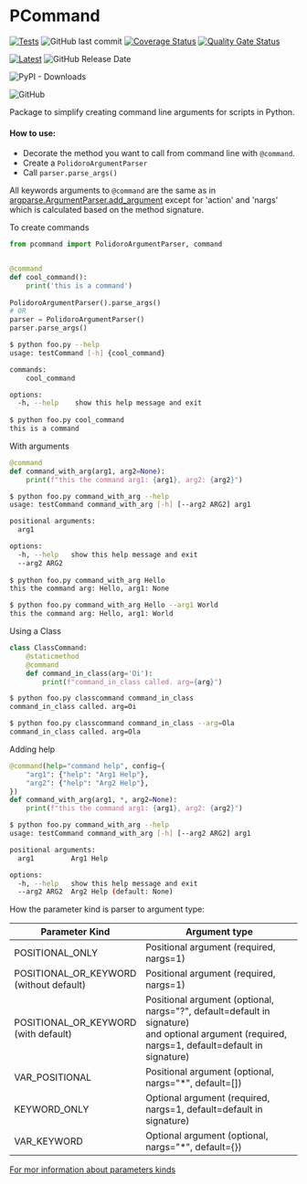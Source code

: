 # PCommand
[![Tests](https://github.com/heitorpolidoro/polidoro-command/actions/workflows/push.yml/badge.svg)](https://github.com/heitorpolidoro/polidoro-command/actions/workflows/push.yml)
![GitHub last commit](https://img.shields.io/github/last-commit/heitorpolidoro/polidoro-command)
[![Coverage Status](https://coveralls.io/repos/github/heitorpolidoro/polidoro-command/badge.svg?branch=master)](https://coveralls.io/github/heitorpolidoro/polidoro-command?branch=master)
[![Quality Gate Status](https://sonarcloud.io/api/project_badges/measure?project=heitorpolidoro_polidoro-command&metric=alert_status)](https://sonarcloud.io/summary/new_code?id=heitorpolidoro_polidoro-command)

[![Latest](https://img.shields.io/github/release/heitorpolidoro/polidoro-command.svg?label=latest)](https://github.com/heitorpolidoro/polidoro-command/releases/latest)
![GitHub Release Date](https://img.shields.io/github/release-date/heitorpolidoro/polidoro-command)

![PyPI - Downloads](https://img.shields.io/pypi/dm/polidoro-command?label=PyPi%20Downloads)

![GitHub](https://img.shields.io/github/license/heitorpolidoro/polidoro-command)

Package to simplify creating command line arguments for scripts in Python.

#### How to use:

- Decorate the method you want to call from command line with `@command`.
- Create a `PolidoroArgumentParser`
- Call `parser.parse_args()`

All keywords arguments to `@command` are the same as in [argparse.ArgumentParser.add_argument](https://docs.python.org/3.7/library/argparse.html#the-add-argument-method) except for 'action' and 'nargs' 
which is calculated based on the method signature.

To create commands

```python
from pcommand import PolidoroArgumentParser, command


@command
def cool_command():
    print('this is a command')
    
PolidoroArgumentParser().parse_args()
# OR
parser = PolidoroArgumentParser()
parser.parse_args()
```
```bash
$ python foo.py --help
usage: testCommand [-h] {cool_command}

commands:
    cool_command

options:
  -h, --help    show this help message and exit
  
$ python foo.py cool_command
this is a command
```
With arguments

```python
@command
def command_with_arg(arg1, arg2=None):
    print(f"this the command arg1: {arg1}, arg2: {arg2}")
```
```bash
$ python foo.py command_with_arg --help
usage: testCommand command_with_arg [-h] [--arg2 ARG2] arg1

positional arguments:
  arg1

options:
  -h, --help   show this help message and exit
  --arg2 ARG2
  
$ python foo.py command_with_arg Hello
this the command arg: Hello, arg1: None

$ python foo.py command_with_arg Hello --arg1 World
this the command arg: Hello, arg1: World
```

Using a Class
```python
class ClassCommand:
    @staticmethod
    @command
    def command_in_class(arg='Oi'):
        print(f"command_in_class called. arg={arg}")
```
```bash
$ python foo.py classcommand command_in_class
command_in_class called. arg=Oi

$ python foo.py classcommand command_in_class --arg=Ola
command_in_class called. arg=Ola
```

Adding help
```python
@command(help="command help", config={
    "arg1": {"help": "Arg1 Help"},
    "arg2": {"help": "Arg2 Help"},
})
def command_with_arg(arg1, *, arg2=None):
    print(f"this the command arg1: {arg1}, arg2: {arg2}")
```
```bash
$ python foo.py command_with_arg --help
usage: testCommand command_with_arg [-h] [--arg2 ARG2] arg1

positional arguments:
  arg1         Arg1 Help

options:
  -h, --help   show this help message and exit
  --arg2 ARG2  Arg2 Help (default: None)
```

How the parameter kind is parser to argument type:

| Parameter Kind                               | Argument type                                                                                                                                        |
|----------------------------------------------|------------------------------------------------------------------------------------------------------------------------------------------------------|
| POSITIONAL_ONLY                              | Positional argument (required, nargs=1)                                                                                                              |
| POSITIONAL_OR_KEYWORD <br> (without default) | Positional argument (required, nargs=1)                                                                                                              |
| POSITIONAL_OR_KEYWORD <br> (with default)    | Positional argument (optional, nargs="?", default=default in signature) <br> and optional argument (required, nargs=1, default=default in signature) |
| VAR_POSITIONAL                               | Positional argument (optional, nargs="*", default=[])                                                                                                |
| KEYWORD_ONLY                                 | Optional argument (required, nargs=1, default=default in signature)                                                                                  |
| VAR_KEYWORD                                  | Optional argument (optional, nargs="*", default={})                                                                                                  |

[For mor information about parameters kinds](https://docs.python.org/3/library/inspect.html#inspect.Parameter.kind)
